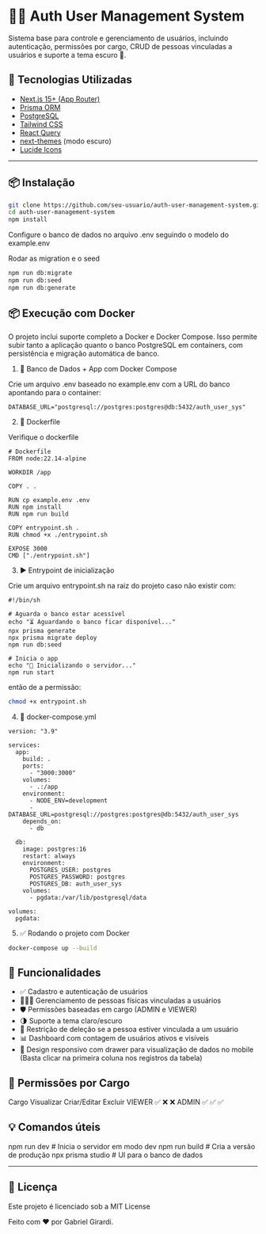 # 🧑‍💼 Auth User Management System

Sistema base para controle e gerenciamento de usuários, incluindo autenticação, permissões por cargo, CRUD de pessoas vinculadas a usuários e suporte a tema escuro 🌙.

## 🚀 Tecnologias Utilizadas

- [Next.js 15+ (App Router)](https://nextjs.org/)
- [Prisma ORM](https://www.prisma.io/)
- [PostgreSQL](https://www.postgresql.org/)
- [Tailwind CSS](https://tailwindcss.com/)
- [React Query](https://tanstack.com/query/latest)
- [next-themes](https://github.com/pacocoursey/next-themes) (modo escuro)
- [Lucide Icons](https://lucide.dev/)

---

## 📦 Instalação

```bash
git clone https://github.com/seu-usuario/auth-user-management-system.git
cd auth-user-management-system
npm install
```
Configure o banco de dados no arquivo .env seguindo o modelo do example.env

Rodar as migration e o seed
```bash
npm run db:migrate
npm run db:seed
npm run db:generate
```

## 📦 Execução com Docker
O projeto inclui suporte completo a Docker e Docker Compose. Isso permite subir tanto a aplicação quanto o banco PostgreSQL em containers, com persistência e migração automática de banco.

1. 🐘 Banco de Dados + App com Docker Compose

Crie um arquivo .env baseado no example.env com a URL do banco apontando para o container:
```
DATABASE_URL="postgresql://postgres:postgres@db:5432/auth_user_sys"
```

2. 📁 Dockerfile

Verifique o dockerfile
```
# Dockerfile
FROM node:22.14-alpine

WORKDIR /app

COPY . .

RUN cp example.env .env
RUN npm install
RUN npm run build

COPY entrypoint.sh .
RUN chmod +x ./entrypoint.sh

EXPOSE 3000
CMD ["./entrypoint.sh"]
```

3. ▶️ Entrypoint de inicialização

Crie um arquivo entrypoint.sh na raiz do projeto caso não existir com:
```
#!/bin/sh

# Aguarda o banco estar acessível
echo "⏳ Aguardando o banco ficar disponível..."
npx prisma generate
npx prisma migrate deploy
npm run db:seed

# Inicia o app
echo "🚀 Inicializando o servidor..."
npm run start
```

então de a permissão:
```bash
chmod +x entrypoint.sh
```

4. 🧱 docker-compose.yml
```
version: "3.9"

services:
  app:
    build: .
    ports:
      - "3000:3000"
    volumes:
      - .:/app
    environment:
      - NODE_ENV=development
      - DATABASE_URL=postgresql://postgres:postgres@db:5432/auth_user_sys
    depends_on:
      - db

  db:
    image: postgres:16
    restart: always
    environment:
      POSTGRES_USER: postgres
      POSTGRES_PASSWORD: postgres
      POSTGRES_DB: auth_user_sys
    volumes:
      - pgdata:/var/lib/postgresql/data

volumes:
  pgdata:
```

5. ✅ Rodando o projeto com Docker
```bash
docker-compose up --build
```

## 🧠 Funcionalidades

- ✅ Cadastro e autenticação de usuários
- 👨‍👩‍👧 Gerenciamento de pessoas físicas vinculadas a usuários
- 🛡️ Permissões baseadas em cargo (ADMIN e VIEWER)
- 🌗 Suporte a tema claro/escuro
- 🚫 Restrição de deleção se a pessoa estiver vinculada a um usuário
- 📊 Dashboard com contagem de usuários ativos e visíveis
- 📱 Design responsivo com drawer para visualização de dados no mobile (Basta clicar na primeira coluna nos registros da tabela)

## 👥 Permissões por Cargo

Cargo	  Visualizar	Criar/Editar	Excluir
VIEWER	✅	        ❌	          ❌
ADMIN	  ✅	        ✅	          ✅

## 💡 Comandos úteis

npm run dev       # Inicia o servidor em modo dev
npm run build     # Cria a versão de produção
npx prisma studio # UI para o banco de dados

---

## 🧾 Licença

Este projeto é licenciado sob a MIT License

Feito com ♥ por Gabriel Girardi.
